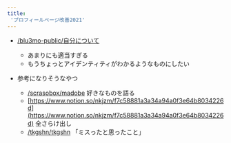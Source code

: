 ```yaml
---
title:
 'プロフィールページ改善2021'
---
```


- [/blu3mo-public/自分について](https://scrapbox.io/blu3mo-public/自分について)
    - あまりにも適当すぎる
    - もうちょっとアイデンティティがわかるようなものにしたい

- 参考になりそうなやつ
    - [/scrasobox/madobe](https://scrapbox.io/scrasobox/madobe) 好きなものを語る
    - [https://www.notion.so/nkjzm/f7c58881a3a34a94a0f3e64b8034226d](https://www.notion.so/nkjzm/f7c58881a3a34a94a0f3e64b8034226d) 全さらけ出し
    - [/tkgshn/tkgshn](https://scrapbox.io/tkgshn/tkgshn) 「ミスったと思ったこと」
